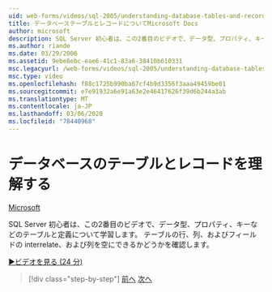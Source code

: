 ```yaml
---
uid: web-forms/videos/sql-2005/understanding-database-tables-and-records
title: データベーステーブルとレコードについてMicrosoft Docs
author: microsoft
description: SQL Server 初心者は、この2番目のビデオで、データ型、プロパティ、キーなどのテーブルと定義について学習します。 テーブル行、列、...
ms.author: riande
ms.date: 03/29/2006
ms.assetid: 9ebe8ebc-eae6-41c1-83a6-38410b610331
msc.legacyurl: /web-forms/videos/sql-2005/understanding-database-tables-and-records
msc.type: video
ms.openlocfilehash: f88c1725b990ba67cf4b9d3356f3aaa49459be01
ms.sourcegitcommit: e7e91932a6e91a63e2e46417626f39d6b244a3ab
ms.translationtype: MT
ms.contentlocale: ja-JP
ms.lasthandoff: 03/06/2020
ms.locfileid: "78440968"
---
```

# <a name="understanding-database-tables-and-records"></a>データベースのテーブルとレコードを理解する

[Microsoft](https://github.com/microsoft)

SQL Server 初心者は、この2番目のビデオで、データ型、プロパティ、キーなどのテーブルと定義について学習します。 テーブルの行、列、およびフィールドの interrelate、および列を空にできるかどうかを確認します。

[&#9654;ビデオを見る (24 分)](https://channel9.msdn.com/Blogs/ASP-NET-Site-Videos/understanding-database-tables-and-records)

> [!div class="step-by-step"]
> [前へ](what-is-a-database.md)
> [次へ](more-about-column-data-types-and-other-properties.md)
